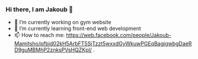 ### Hi there, I am Jakoub 👋



- 🔭 I’m currently working on gym website
- 🌱 I’m currently learning front-end web development
- 📫 How to reach me: https://web.facebook.com/people/Jakoub-Mamitsho/pfbid02kH5ArbFT5SjTzzt5wxxdGyWkuwPGEqBagjgwbgDaeRD9guMBMhP2znksPVsHQZKpl/
.

